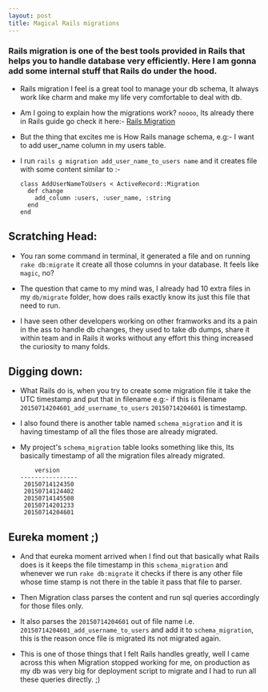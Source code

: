 ```yaml
---
layout: post
title: Magical Rails migrations
---
```


### Rails migration is one of the best tools provided in Rails that helps you to handle database very efficiently. Here I am gonna add some internal stuff that Rails do under the hood.

* Rails migration I feel is a great tool to manage your db schema, It always work like charm and make my life very comfortable to deal with db.

* Am I going to explain how the migrations work? `noooo`, Its already there in Rails guide go check it here:-  <a href="http://edgeguides.rubyonrails.org/active_record_migrations.html" target="_blank"> Rails Migration </a>

* But the thing that excites me is How Rails manage schema, e.g:- I want to add user_name column in my users table.

* I run `rails g migration add_user_name_to_users name` and it creates file with some content similar to :-

    ```
    class AddUserNameToUsers < ActiveRecord::Migration
      def change
        add_column :users, :user_name, :string
      end
    end
    ```


## Scratching Head:

* You ran some command in terminal, it generated a file and on running `rake db:migrate` it create all those columns in your database. It feels like `magic`, no?

* The question that came to my mind was, I already had 10 extra files in my `db/migrate` folder, how does rails exactly know its just this file that need to run.

* I have seen other developers working on other framworks and its a pain in the ass to handle db changes, they used to take db dumps, share it within team and in Rails it works without any effort this thing increased the curiosity to many folds.

## Digging down:

* What Rails do is, when you try to create some migration file it take the UTC timestamp and put that in filename e.g:- if this is filename `20150714204601_add_username_to_users` `20150714204601` is timestamp.

* I also found there is another table named `schema_migration` and it is having timestamp of all the files those are already migrated.

* My project's `schema_migration` table looks something like this, Its basically timestamp of all the migration files already migrated.

    ```
        version
    ----------------
     20150714124350
     20150714124402
     20150714145508
     20150714201233
     20150714204601
    ```


## Eureka moment ;)

* And that eureka moment arrived when I find out that basically what Rails does is it keeps the file timestamp in this `schema_migration` and whenever we run `rake db:migrate` it checks if there is any other file whose time stamp is not there in the table it pass that file to parser.

* Then Migration class parses the content and run sql queries accordingly for those files only.

* It also parses the `20150714204601` out of file name i.e. `20150714204601_add_username_to_users` and add it to `schema_migration`, this is the reason once file is migrated its not migrated again.

* This is one of those things that I felt Rails handles greatly, well I came across this when Migration stopped working for me, on production as my db was very big for deployment script to migrate and I had to run all these queries directly. ;)



